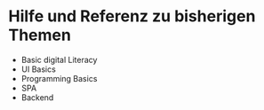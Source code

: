 # Hilfe und Referenz zu bisherigen Themen

* Basic digital Literacy
* UI Basics
* Programming Basics
* SPA
* Backend

